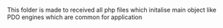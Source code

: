 This folder is made to received all php files which initalise main object like PDO engines which are common for application